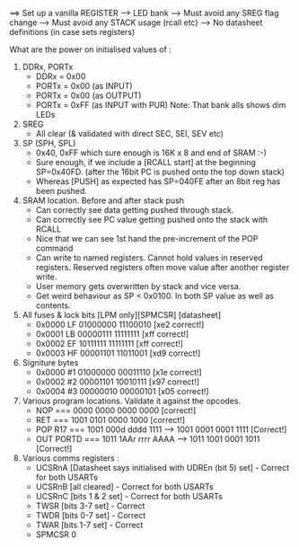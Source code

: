 ==> Set up a vanilla REGISTER --> LED bank
--> Must avoid any SREG flag change
--> Must avoid any STACK usage (rcall etc)
--> No datasheet definitions (in case sets registers)

What are the power on initialised values of :
1. DDRx, PORTx
	- DDRx 	= 0x00
	- PORTx = 0x00 (as INPUT)
	- PORTx = 0x00 (as OUTPUT)
	- PORTx = 0xFF (as INPUT with PUR) Note: That bank alls shows dim LEDs
2. SREG
	- All clear (& validated with direct SEC, SEI, SEV etc)
3. SP (SPH, SPL)
	- 0x40, 0xFF which sure enough is 16K x 8 and end of SRAM :-)
	- Sure enough, if we include a [RCALL start] at the beginning SP=0x40FD. (after the 16bit PC is pushed onto the top down stack)
	- Whereas [PUSH] as expected has SP=040FE after an 8bit reg has been pushed.
6. SRAM location. Before and after stack push
	- Can correctly see data getting pushed through stack.
	- Can correctly see PC value getting pushed onto the stack with RCALL
	- Nice that we can see 1st hand the pre-increment of the POP command
	- Can write to named registers. Cannot hold values in reserved registers. Reserved registers often move value after another register write.
	- User memory gets overwritten by stack and vice versa.
	- Get weird behaviour as SP < 0x0100. In both SP value as well as contents.
4. All fuses & lock bits
				[LPM only][SPMCSR] 		[datasheet]
	- 0x0000 LF 01000000  11100010 [xe2 correct!]
	- 0x0001 LB 00000111  11111111 [xff correct!]
	- 0x0002 EF 10111111  11111111 [xff correct!]
	- 0x0003 HF 00001101  11011001 [xd9 correct!]
5. Signiture bytes
	- 0x0000 #1 01000000  00011110 [x1e correct!]
	- 0x0002 #2 00001101  10010111 [x97 correct!]
	- 0x0004 #3 00000010  00000101 [x05 correct!]
5. Various program locations. Validate it against the opcodes.
	- NOP 		=== 0000 0000  0000 0000 [correct!]
	- RET 		=== 1001 0101  0000 1000 [correct!]
	- POP R17	=== 1001 000d  dddd 1111 --> 1001 0001 0001 1111 [Correct!]
	- OUT PORTD === 1011 1AAr  rrrr AAAA --> 1011 1001 0001 1011 [Correct!]
7. Various comms registers :
	- UCSRnA [Datasheet says initialised with UDREn (bit 5) set] 	- Correct for both USARTs
	- UCSRnB [all cleared] 											- Correct for both USARTs
	- UCSRnC [bits 1 & 2 set] 										- Correct for both USARTs
	- TWSR [bits 3-7 set] 			- Correct
	- TWDR [bits 0-7 set]			- Correct
	- TWAR [bits 1-7 set]			- Correct
	- SPMCSR 0
